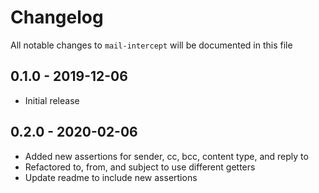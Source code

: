 # Changelog

All notable changes to `mail-intercept` will be documented in this file

## 0.1.0 - 2019-12-06

- Initial release

## 0.2.0 - 2020-02-06

- Added new assertions for sender, cc, bcc, content type, and reply to
- Refactored to, from, and subject to use different getters
- Update readme to include new assertions
